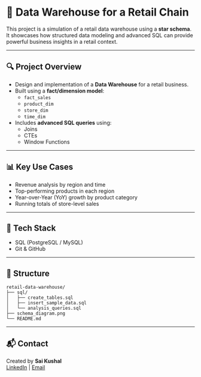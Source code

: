 # 🛒 Data Warehouse for a Retail Chain

This project is a simulation of a retail data warehouse using a **star schema**. It showcases how structured data modeling and advanced SQL can provide powerful business insights in a retail context.

---

## 🔍 Project Overview

- Design and implementation of a **Data Warehouse** for a retail business.
- Built using a **fact/dimension model**:
  - `fact_sales`
  - `product_dim`
  - `store_dim`
  - `time_dim`
- Includes **advanced SQL queries** using:
  - Joins
  - CTEs
  - Window Functions

---

## 📊 Key Use Cases

- Revenue analysis by region and time
- Top-performing products in each region
- Year-over-Year (YoY) growth by product category
- Running totals of store-level sales

---

## 🧰 Tech Stack

- SQL (PostgreSQL / MySQL)
- Git & GitHub

---

## 📁 Structure

```
retail-data-warehouse/
├── sql/
│   ├── create_tables.sql
│   ├── insert_sample_data.sql
│   └── analysis_queries.sql
├── schema_diagram.png
└── README.md
```

---

## 📬 Contact

Created by **Sai Kushal**  
[LinkedIn](https://linkedin.com/in/your-profile) | [Email](mailto:your@email)
